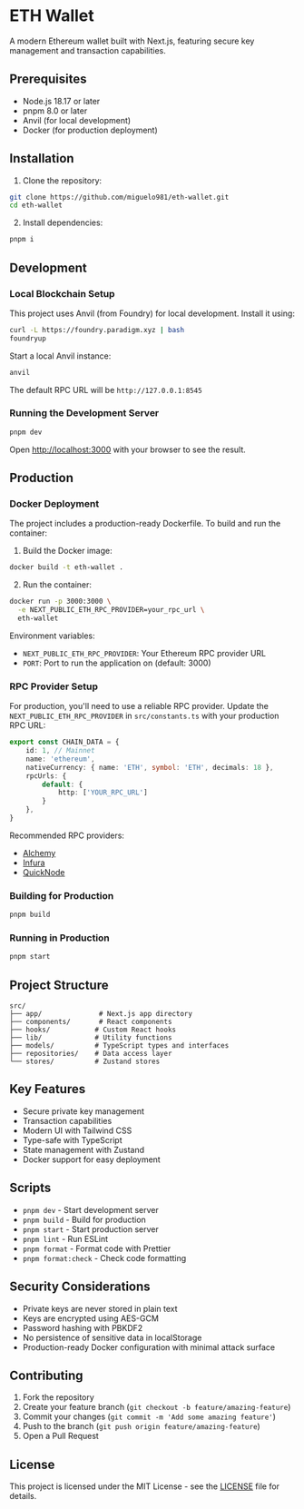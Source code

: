 # ETH Wallet

A modern Ethereum wallet built with Next.js, featuring secure key management and transaction capabilities.

## Prerequisites

- Node.js 18.17 or later
- pnpm 8.0 or later
- Anvil (for local development)
- Docker (for production deployment)

## Installation

1. Clone the repository:
```bash
git clone https://github.com/miguelo981/eth-wallet.git
cd eth-wallet
```

2. Install dependencies:
```bash
pnpm i
```

## Development

### Local Blockchain Setup

This project uses Anvil (from Foundry) for local development. Install it using:

```bash
curl -L https://foundry.paradigm.xyz | bash
foundryup
```

Start a local Anvil instance:
```bash
anvil
```

The default RPC URL will be `http://127.0.0.1:8545`

### Running the Development Server

```bash
pnpm dev
```

Open [http://localhost:3000](http://localhost:3000) with your browser to see the result.

## Production

### Docker Deployment

The project includes a production-ready Dockerfile. To build and run the container:

1. Build the Docker image:
```bash
docker build -t eth-wallet .
```

2. Run the container:
```bash
docker run -p 3000:3000 \
  -e NEXT_PUBLIC_ETH_RPC_PROVIDER=your_rpc_url \
  eth-wallet
```

Environment variables:
- `NEXT_PUBLIC_ETH_RPC_PROVIDER`: Your Ethereum RPC provider URL
- `PORT`: Port to run the application on (default: 3000)

### RPC Provider Setup

For production, you'll need to use a reliable RPC provider. Update the `NEXT_PUBLIC_ETH_RPC_PROVIDER` in `src/constants.ts` with your production RPC URL:

```typescript
export const CHAIN_DATA = {
    id: 1, // Mainnet
    name: 'ethereum',
    nativeCurrency: { name: 'ETH', symbol: 'ETH', decimals: 18 },
    rpcUrls: { 
        default: { 
            http: ['YOUR_RPC_URL'] 
        } 
    },
}
```

Recommended RPC providers:
- [Alchemy](https://www.alchemy.com/)
- [Infura](https://www.infura.io/)
- [QuickNode](https://www.quicknode.com/)

### Building for Production

```bash
pnpm build
```

### Running in Production

```bash
pnpm start
```

## Project Structure

```
src/
├── app/              # Next.js app directory
├── components/       # React components
├── hooks/           # Custom React hooks
├── lib/             # Utility functions
├── models/          # TypeScript types and interfaces
├── repositories/    # Data access layer
└── stores/          # Zustand stores
```

## Key Features

- Secure private key management
- Transaction capabilities
- Modern UI with Tailwind CSS
- Type-safe with TypeScript
- State management with Zustand
- Docker support for easy deployment

## Scripts

- `pnpm dev` - Start development server
- `pnpm build` - Build for production
- `pnpm start` - Start production server
- `pnpm lint` - Run ESLint
- `pnpm format` - Format code with Prettier
- `pnpm format:check` - Check code formatting

## Security Considerations

- Private keys are never stored in plain text
- Keys are encrypted using AES-GCM
- Password hashing with PBKDF2
- No persistence of sensitive data in localStorage
- Production-ready Docker configuration with minimal attack surface

## Contributing

1. Fork the repository
2. Create your feature branch (`git checkout -b feature/amazing-feature`)
3. Commit your changes (`git commit -m 'Add some amazing feature'`)
4. Push to the branch (`git push origin feature/amazing-feature`)
5. Open a Pull Request

## License

This project is licensed under the MIT License - see the [LICENSE](LICENSE) file for details.
